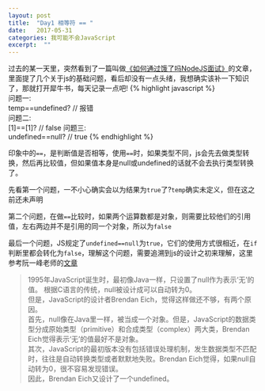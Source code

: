 ```yaml
---
layout: post
title:  "Day1 相等符 == "
date:   2017-05-31
categories: 我可能不会JavaScript
excerpt:  "" 
---
```


过去的某一天里，突然看到了一篇叫做[《如何通过饿了吗NodeJS面试》](https://github.com/ElemeFE/node-interview/tree/master/sections/zh-cn)的文章，里面提了几个关于js的基础问题，看后却没有一点头绪，我想确实该补一下知识了，那就打开犀牛书，每天记录一点吧!
{% highlight javascript %}  
    问题一:  
    temp==undefined?   // 报错  
    问题二:  
    [1]==[1]?           // false
    问题三:  
    undefined==null?    // true
{% endhighlight %}  

印象中的`==`，是判断值是否相等，使用`==`时，如果类型不同，js会先去做类型转换，然后再比较值，但如果值本身是null或undefined的话就不会去执行类型转换了。

先看第一个问题，一不小心确实会以为结果为`true`了?`temp`确实未定义，但在这之前还未声明  

第二个问题，在做`==`比较时，如果两个运算数都是对象，则需要比较他们的引用值，左右两边并不是引用的同一个对象，所以为`false`  

最后一个问题，JS规定了`undefined==null`为`true`，它们的使用方式很相近，在`if`判断里都会转化为`false`，理解这个问题，需要追溯到js的设计之初来理解，这里参考阮一峰老师的[文章](http://www.ruanyifeng.com/blog/2014/03/undefined-vs-null.html)
> 1995年JavaScript诞生时，最初像Java一样，只设置了null作为表示‘无’的值。
  根据C语言的传统，null被设计成可以自动转为0。  
  但是，JavaScript的设计者Brendan Eich，觉得这样做还不够，有两个原因。  
  首先，null像在Java里一样，被当成一个对象。但是，JavaScript的数据类型分成原始类型（primitive）和合成类型（complex）两大类，Brendan Eich觉得表示‘无’的值最好不是对象。  
  其次，JavaScript的最初版本没有包括错误处理机制，发生数据类型不匹配时，往往是自动转换类型或者默默地失败。Brendan Eich觉得，如果null自动转为0，很不容易发现错误。  
  因此，Brendan Eich又设计了一个undefined。
   

